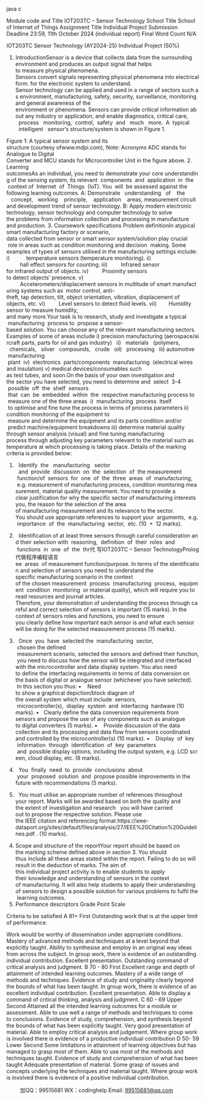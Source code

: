 java c

Module code and Title
IOT203TC – Sensor Technology
School Title
School of Internet of Things
Assignment Title
Individual Project
Submission Deadline
23:59, 11th October 2024 (individual report)
Final Word Count
N/A

IOT203TC Sensor Technology (AY2024-25) Individual Project (50%)
1. IntroductionSensor is a device that collects data from the surrounding environment and produces an output signal that helps to measure physical phenomena. Sensors convert signals representing physical phenomena into electrical form. for the electronic system to understand. Sensor technology can be applied and used in a range of sectors such as environment, manufacturing, safety, security, surveillance, monitoring and general awareness of the environment or phenomena. Sensors can provide critical information about any industry or application, and enable diagnostics, critical care,   process   monitoring,  control,  safety  and   much   more.  A  typical   intelligent   sensor’s structure/system is shown in Figure 1.

Figure 1: A typical sensor system and its structure (courtesy ofwww.mdpi.com),
Note: Acronyms ADC stands for Analogue to Digital Converter and MCU stands for Microcontroller Unit in the figure above.
2. Learning outcomesAs an individual, you need to demonstrate your core understanding of the sensing system, its relevant  components  and  application  in  the  context of  Internet  of  Things  (IoT). You  will  be assessed against the following learning outcomes.
A: Demonstrate   understanding   of    the    concept,   working    principle,    application    areas, measurement circuit and development trend of sensor technology.
B: Apply modern electronic technology, sensor technology and computer technology to solve the problems from information collection and processing in manufacture and production.
3. Coursework specifications
Problem definitionIn atypical smart manufacturing factory or scenario, data collected from sensor or smart sensor system/solution play crucial  role in areas such as condition monitoring and decision  making. Some examples of types of sensors utilised in the manufacturing settings include:
i)           temperature sensors (temperature monitoring).
ii)          hall effect sensors for counting.
iii)         Infrared sensor for infrared output of objects.
iv)         Proximity sensors to detect objects’ presence.
v)          Accelerometers/displacement sensors in multitude of smart manufacturing systems such as  motor control, anti-theft, tap detection, tilt, object orientation, vibration, displacement of objects, etc.
vi)         Level sensors to detect fluid levels.
vii)        Humidity sensor to measure humidity, and many more.Your task is to research, study and investigate a typical  manufacturing  process to  propose a sensor-based solution. You can choose any of the relevant manufacturing sectors. Examples of some of areas include i) precision manufacturing (aerospace/aircraft parts, parts for oil and gas industry)   ii)   materials   (polymers,   chemicals,   silver   compounds,   crude   oil)   processing   iii) automotive  manufacturing  plant  iv)  electronics  parts/components  manufacturing  (electrical wires and insulation) v) medical devices/consumables such as test tubes, and soon.On the basis of your own investigation and the sector you have selected, you need to determine and  select  3-4  possible  off  the  shelf  sensors  that  can  be  embedded  within  the  respective manufacturing process to  measure one of the three areas  i)  manufacturing  process  itself  to optimise and fine tune the process in terms of process parameters ii) condition monitoring of the equipment to  measure and determine the equipment and its parts condition and/or  predict machine/equipment breakdowns iii) determine material quality through sensor analysis (visual) and fine tuning manufacturing process through adjusting key parameters relevant to the material such as temperature at which processing is taking place. Details of the marking criteria is provided below:
1)   Identify  the   manufacturing   sector   and  provide  discussion  on  the  selection  of  the measurement  function/of  sensors  for  one  of  the  three  areas  of  manufacturing,  e.g. measurement of manufacturing process, condition monitoring measurement, material quality measurement. You need to provide a clear justification for why the specific sector of manufacturing interests you, the reason for the selection of the area of manufacturing measurement and its relevance to the sector. You should use appropriate references to support your  arguments,  e.g.  importance  of  the  manufacturing  sector,  etc. (10  +  12 marks).
2)   Identification of at least three sensors through careful consideration and their selection with  reasoning,  definition  of  their  roles  and  functions  in  one  of  the  thr代 写IOT203TC – Sensor TechnologyProlog
代做程序编程语言ee  areas  of measurement function/purpose. In terms of the identification and selection of sensors you need to understand the specific manufacturing scenario in the context of the chosen measurement  process  (manufacturing  process,  equipment  condition  monitoring  or material quality), which will require you to read resources and journal articles. Therefore, your demonstration of understanding the process through careful and correct selection of sensors is important (15 marks). In the context of sensors roles and functions, you need to ensure you clearly define how important each sensor is and what each sensor will be doing for the selected measurement process (15 marks).


3)   Once  you  have  selected the  manufacturing  sector,  chosen the defined  measurement scenario, selected the sensors and defined their function, you need to discuss how the sensor will be integrated and interfaced with the microcontroller and data display system. You also need to define the interfacing requirements in terms of data conversion on the basis of digital or analogue sensor (whichever you have selected).  In this section you thus:
•    Need to show a graphical depiction/block diagram of the overall system which must include  sensors,  microcontroller(s),  display  system  and  interfacing  hardware (10 marks).
•   Clearly define the data conversion requirements from sensors and propose the use of any components such as analogue to digital converters (5 marks).
•    Provide discussion of the data collection and its processing and data flow from sensors coordinated and controlled by the microcontroller(s) (10 marks).
•    Display  of  key  information  through  identification  of  key  parameters  and  possible display options, including the output system, e.g. LCD screen, cloud display, etc. (8 marks).
4)   You  finally  need  to  provide  conclusions  about  your  proposed  solution  and  propose possible improvements in the future with recommendations (5 marks).
5)   You must utilise an appropriate number of references throughout your report. Marks
will be awarded based on both the quality and the extent of investigation and research   you will have carried out to propose the respective solution. Please use the IEEE citation and referencing format.https://ieee-
dataport.org/sites/default/files/analysis/27/IEEE%20Citation%20Guidelines.pdf . (10 marks).
4. Scope and structure of the reportYour report should be based on the marking scheme defined above in section 3. You should thus include all these areas stated within the report. Failing to do so will result in the deduction of marks. The aim of this individual project activity is to enable students to apply their knowledge and understanding of sensors in the context of manufacturing. It will also help students to apply their understanding of sensors to design a possible solution for various problems to fulfil the learning outcomes.
5. Performance descriptors
Grade
Point Scale

Criteria to be satisfied
A
81+
First
Outstanding work that is at the upper limit of performance.





Work would be worthy of dissemination under appropriate conditions.
Mastery of advanced methods and techniques at a level beyond that explicitly taught.
Ability to synthesise and employ in an original way ideas from across the subject.
In group work, there is evidence of an outstanding individual contribution.
Excellent presentation.
Outstanding command of critical analysis and judgment.
B
70 - 80
First
Excellent range and depth of attainment of intended learning outcomes.
Mastery of a wide range of methods and techniques.
Evidence of study and originality clearly beyond the bounds of what has been taught.
In group work, there is evidence of an excellent individual contribution.
Excellent presentation.
Able to display a command of critical thinking, analysis and judgment.
C
60 - 69
Upper Second
Attained all the intended learning outcomes for a module or assessment.
Able to use well a range of methods and techniques to come to conclusions.
Evidence of study, comprehension, and synthesis beyond the bounds of what has been explicitly taught.
Very good presentation of material.
Able to employ critical analysis and judgement.
Where group work is involved there is evidence of a productive individual contribution
D
50- 59
Lower Second
Some limitations in attainment of learning objectives but has managed to grasp most of them.
Able to use most of the methods and techniques taught.
Evidence of study and comprehension of what has been taught
Adequate presentation of material.
Some grasp of issues and concepts underlying the techniques and material taught.
Where group work is involved there is evidence of a positive individual contribution.




         
加QQ：99515681  WX：codinghelp  Email: 99515681@qq.com
